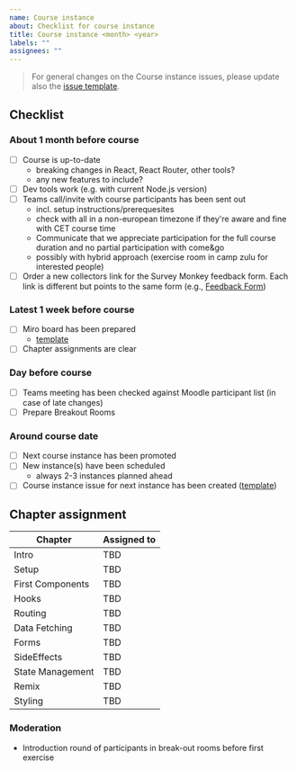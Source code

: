 ```yaml
---
name: Course instance
about: Checklist for course instance
title: Course instance <month> <year>
labels: ""
assignees: ""
---
```


> For general changes on the Course instance issues, please update also the [issue template](https://github.com/webplatformz/react-training-slides-v2/blob/master/.github/ISSUE_TEMPLATE/course-instance.md).

## Checklist

### About 1 month before course

- [ ] Course is up-to-date
  - breaking changes in React, React Router, other tools?
  - any new features to include?
- [ ] Dev tools work (e.g. with current Node.js version)
- [ ] Teams call/invite with course participants has been sent out
  - incl. setup instructions/prerequesites
  - check with all in a non-european timezone if they're aware and fine with CET course time
  - Communicate that we appreciate participation for the full course duration and no partial participation with come&go
  - possibly with hybrid approach (exercise room in camp zulu for interested people)
- [ ] Order a new collectors link for the Survey Monkey feedback form. Each link is different but points to the same form (e.g., [Feedback Form](https://de.surveymonkey.com/r/PTSDCGT))

### Latest 1 week before course


- [ ] Miro board has been prepared
  - [template](https://miro.com/app/dashboard/?tpTemplate=uXjVPb8UJMw%3D&isCustom=true&share_link_id=176973458557)
- [ ] Chapter assignments are clear

### Day before course

- [ ] Teams meeting has been checked against Moodle participant list (in case of late changes)
- [ ] Prepare Breakout Rooms

### Around course date

- [ ] Next course instance has been promoted
- [ ] New instance(s) have been scheduled
  - always 2-3 instances planned ahead
- [ ] Course instance issue for next instance has been created ([template](https://github.com/webplatformz/react-training-slides-v2/issues/new?assignees=&labels=&template=course-instance.md&title=Course+instance+%3Cmonth%3E+%3Cyear%3E))

## Chapter assignment

| Chapter          | Assigned to |
| ---------------- | ----------- |
| Intro            | TBD         |
| Setup            | TBD         |
| First Components | TBD         |
| Hooks            | TBD         |
| Routing          | TBD         |
| Data Fetching    | TBD         |
| Forms            | TBD         |
| SideEffects      | TBD         |
| State Management | TBD         |
| Remix            | TBD         |
| Styling          | TBD         |

### Moderation

- Introduction round of participants in break-out rooms before first exercise
